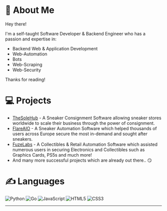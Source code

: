 # 💫 About Me
Hey there!

I'm a self-taught Software Developer & Backend Engineer who has a passion and expertise in:

- Backend Web & Application Development
- Web-Automation
- Bots
- Web-Scraping
- Web-Security

Thanks for reading!

# 💻 Projects

- [TheSoleHub](https://thesolehub.com/) - A Sneaker Consignment Software allowing sneaker stores worldwide to scale their business through the power of consignment.
- [FlareAIO](https://twitter.com/FlareAIO) - A Sneaker Automation Software which helped thousands of users across Europe secure the most in-demand and sought after sneakers.
- [FuzeLabs](https://twitter.com/fuzelabsbot) - A Collectibles & Retail Automation Software which assisted numerous users in securing Electronics and Collectibles such as Graphics Cards, PS5s and much more!
- And many more successful projects which are already out there.. 😏

# ✍️ Languages

![Python](https://img.shields.io/badge/python-3670A0?style=for-the-badge&logo=python&logoColor=ffdd54) ![Go](https://img.shields.io/badge/go-%2300ADD8.svg?style=for-the-badge&logo=go&logoColor=white) ![JavaScript](https://img.shields.io/badge/javascript-%23323330.svg?style=for-the-badge&logo=javascript&logoColor=%23F7DF1E) ![HTML5](https://img.shields.io/badge/html5-%23E34F26.svg?style=for-the-badge&logo=html5&logoColor=white) ![CSS3](https://img.shields.io/badge/css3-%231572B6.svg?style=for-the-badge&logo=css3&logoColor=white)

---
